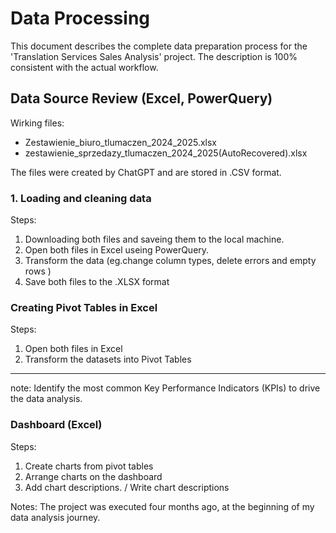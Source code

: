 
# Data Processing 

This document describes the complete data preparation process for the 'Translation Services Sales Analysis' project. The description is 100% consistent with the actual workflow.

## Data Source Review (Excel, PowerQuery)

Wirking files:
- Zestawienie_biuro_tlumaczen_2024_2025.xlsx
- zestawienie_sprzedazy_tlumaczen_2024_2025(AutoRecovered).xlsx 

The files were created by ChatGPT and are stored in .CSV format. 

###  1. Loading and cleaning data

Steps:

1. Downloading both files  and saveing them to the local machine. 
2. Open both files in Excel useing PowerQuery. 
3. Transform the data (eg.change column types, delete errors and empty rows )
4. Save both files to the .XLSX format

### Creating Pivot Tables in Excel 

Steps:

1. Open both files in Excel
2. Transform the  datasets into Pivot Tables

------
note: Identify the most common Key Performance Indicators (KPIs) to drive the data analysis.

### Dashboard (Excel)

 Steps: 

 1. Create charts from pivot tables
 2. Arrange charts on the dashboard
 3. Add chart descriptions. / Write chart descriptions 

 Notes: 
The project was executed four months ago, at the beginning of my data analysis journey.







 